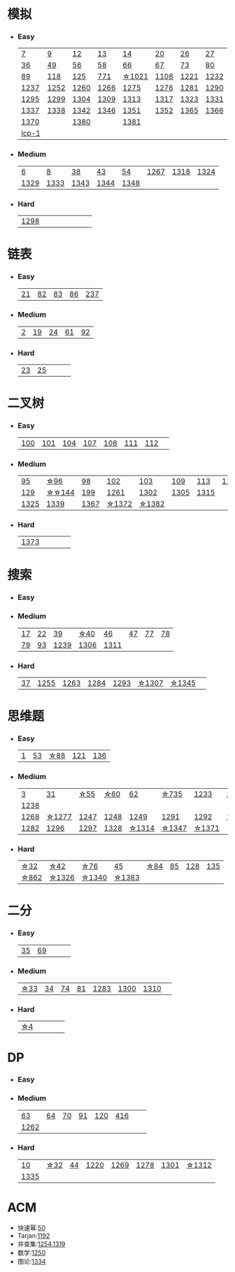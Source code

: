 # 模拟
* ### Easy
    |    |    |    |    |    |    |    |    |
    |----|----|----|----|----|----|----|----|
    |[7](./solution/7.md)|[9](./solution/9.md)|[12](./solution/12.md)|[13](./solution/13.md)|[14](./solution/14.md)|[20](./solution/20.md)|[26](./solution/26.md)|[27](./solution/27.md)|
    |[36](./solution/36.md)|[49](./solution/49.md)|[56](./solution/56.md)|[58](./solution/58.md)|[66](./solution/66.md)|[67](./solution/67.md)|[73](./solution/73.md)|[80](./solution/80.md)|
    |[89](./solution/89.md)|[118](./solution/118.md)|[125](./solution/125.md)|[771](./solution/771.md)|[☆1021](./solution/1021.md)|[1108](./solution/1108.md)|[1221](./solution/1221.md)|[1232](./solution/1232.md)|
    |[1237](./solution/1237.md)|[1252](./solution/1252.md)|[1260](./solution/1260.md)|[1266](./solution/1266.md)|[1275](./solution/1275.md)|[1276](./solution/1276.md)|[1281](./solution/1281.md)|[1290](./solution/1290.md)|
    |[1295](./solution/1295.md)|[1299](./solution/1299.md)|[1304](./solution/1304.md)|[1309](./solution/1309.md)|[1313](./solution/1313.md)|[1317](./solution/1317.md)|[1323](./solution/1323.md)|[1331](./solution/1331.md)|
    |[1337](./solution/1337.md)|[1338](./solution/1338.md)|[1342](./solution/1342.md)|[1346](./solution/1346.md)|[1351](./solution/1351.md)|[1352](./solution/1352.md)|[1365](./solution/1365.md)|[1366](./solution/1366.md)|
    |[1370](./solution/1370.md)||[1380](./solution/1380.md)||[1381](./solution/1381.md)|
    |[lcp-1](./solution/lcp-1.md)|
    
    
    

* ### Medium
    |    |    |    |    |    |    |    |    |
    |----|----|----|----|----|----|----|----|
    |[6](./solution/6.md)|[8](./solution/8.md)|[38](./solution/38.md)|[43](./solution/43.md)|[54](./solution/54.md)|[1267](./solution/1267.md)|[1318](./solution/1318.md)|[1324](./solution/1324.md)|
    |[1329](./solution/1329.md)|[1333](./solution/1333.md)|[1343](./solution/1343.md)|[1344](./solution/1344.md)|[1348](./solution/1348.md)|
* ### Hard
    |    |    |    |    |    |    |    |    |
    |----|----|----|----|----|----|----|----|
    |[1298](./solution/1298.md)|




# 链表
* ### Easy
    |    |    |    |    |    |
    |----|----|----|----|----|
    |[21](./solution/21.md)|[82](./solution/82.md)|[83](./solution/83.md)|[86](./solution/86.md)|[237](./solution/237.md)|
    
* ### Medium
    |    |    |    |    |    |
    |----|----|----|----|----|
    |[2](./solution/2.md)|[19](./solution/19.md)|[24](./solution/24.md)|[61](./solution/61.md)|[92](./solution/92.md)|

* ### Hard
    |    |    |    |    |    |
    |----|----|----|----|----|
    |[23](./solution/23.md)|[25](./solution/25.md)|

# 二叉树
* ### Easy
    |    |    |    |    |    |    |    |    |
    |----|----|----|----|----|----|----|----|
    |[100](./solution/100.md)|[101](./solution/101.md)|[104](./solution/104.md)|[107](./solution/107.md)|[108](./solution/108.md)|[111](./solution/111.md)|[112](./solution/112.md)|
* ### Medium
    |    |    |    |    |    |    |    |    |
    |----|----|----|----|----|----|----|----|
    |[95](./solution/95.md)|[☆96](./solution/96.md)|[98](./solution/98.md)|[102](./solution/102.md)|[103](./solution/103.md)|[109](./solution/109.md)|[113](./solution/113.md)|[114](./solution/114.md)|
    |[129](./solution/129.md)|[☆☆144](./solution/144.md)|[199](./solution/199.md)|[1261](./solution/1261.md)|[1302](./solution/1302.md)|[1305](./solution/1305.md)|[1315](./solution/1315.md)|
    |[1325](./solution/1325.md)|[1339](./solution/1339.md)|[1367](./solution/1367.md)|[☆1372](./solution/1372.md)|[☆1382](./solution/1382.md)|
* ### Hard
    |    |    |    |    |    |
    |----|----|----|----|----|
    |[1373](./solution/1373.md)|


# 搜索
* ### Easy
* ### Medium
    |    |    |    |    |    |    |    |    |
    |----|----|----|----|----|----|----|----|
    |[17](./solution/17.md)|[22](./solution/22.md)|[39](./solution/39.md)|[☆40](./solution/40.md)|[46](./solution/46.md)|[47](./solution/47.md)|[77](./solution/77.md)|[78](./solution/78.md)|
    |[79](./solution/79.md)|[93](./solution/93.md)|[1239](./solution/1239.md)|[1306](./solution/1306.md)|[1311](./solution/1311.md)|
    
* ### Hard
    |    |    |    |    |    |    |    |    |
    |----|----|----|----|----|----|----|----|
    |[37](./solution/37.md)|[1255](./solution/1255.md)|[1263](./solution/1263.md)|[1284](./solution/1284.md)|[1293](./solution/1293.md)|[☆1307](./solution/1307.md)|[☆1345](./solution/1345.md)|


# 思维题
* ### Easy
    |    |    |    |    |    |
    |----|----|----|----|----|
    |[1](./solution/1.md)|[53](./solution/53.md)|[☆88](./solution/88.md)|[121](./solution/121.md)|[136](./solution/136.md)|[☆1332](./solution/1332.md)|
* ### Medium
    |    |    |    |    |    |    |    |    |
    |----|----|----|----|----|----|----|----|
    |[3](./solution/3.md)|[31](./solution/31.md)|[☆55](./solution/55.md)|[☆60](./solution/60.md)|[62](./solution/62.md)|[☆735](./solution/735.md)|[1233](./solution/1233.md)|[1234](./solution/1234.md)|
    |[1238](./solution/1238.md)|
    |[1268](./solution/1268.md)|[☆1277](./solution/1277.md)|[1247](./solution/1247.md)|[1248](./solution/1248.md)|[1249](./solution/1249.md)|[1291](./solution/1291.md)|[1292](./solution/1292.md)|[1253](./solution/1253.md)|
    |[1282](./solution/1282.md)|[1296](./solution/1296.md)|[1297](./solution/1297.md)|[1328](./solution/1328.md)|[☆1314](./solution/1314.md)|[☆1347](./solution/1347.md)|[☆1371](./solution/1371.md)|
* ### Hard
    |    |    |    |    |    |    |    |    |
    |----|----|----|----|----|----|----|----|
    |[☆32](./solution/32.md) |[☆42](./solution/42.md)|[☆76](./solution/76.md)|[45](./solution/45.md)|[☆84](./solution/84.md)|[85](./solution/85.md)|[128](./solution/128.md)|[135](./solution/135.md)|
    |[☆862](./solution/862.md)|[☆1326](./solution/1326.md)|[☆1340](./solution/1340.md)|[☆1383](./solution/1383.md)|

# 二分
* ### Easy
    |    |    |    |    |    |
    |----|----|----|----|----|
    |[35](./solution/35.md)|[69](./solution/69.md)||
* ### Medium
    |    |    |    |    |    |    |    |    |
    |----|----|----|----|----|----|----|----|
    |[☆33](./solution/33.md)|[34](./solution/34.md)|[74](./solution/74.md)|[81](./solution/81.md)|[1283](./solution/1283.md)|[1300](./solution/1300.md)|[1310](./solution/1310.md)|
* ### Hard
    |    |    |    |    |    |
    |----|----|----|----|----|
    |[☆4](./solution/4.md)|

    

# DP
* ### Easy
* ### Medium
    |    |    |    |    |    |    |    |    |
    |----|----|----|----|----|----|----|----|
    |[63](./solution/63.md)|[64](./solution/64.md)|[70](./solution/70.md)|[91](./solution/91.md)|[120](./solution/120.md)|[416](./solution/416.md)|
    |[1262](./solution/1262.md)|
* ### Hard
    |    |    |    |    |    |    |    |    |
    |----|----|----|----|----|----|----|----|
    |[10](./solution/10.md)|[☆32](./solution/32.md)|[44](./solution/44.md)|[1220](./solution/1220.md)|[1269](./solution/1269.md)|[1278](./solution/1278.md)|[1301](./solution/1301.md)|[☆1312](./solution/1312.md)|
    |[1335](./solution/1335.md)|

# ACM
* 快速幂:[50](./solution/50.md)
* Tarjan:[1192](./solution/1192.md)
* 并查集:[1254](./solution/1254.md),[1319](./solution/1319.md)
* 数学:[1250](./solution/1250.md)
* 图论:[1334](./solution/1334.md)
